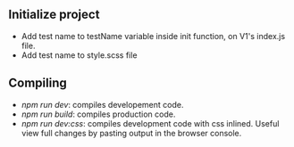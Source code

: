 ## Initialize project

- Add test name to testName variable inside init function, on V1's index.js file.
- Add test name to style.scss file 

## Compiling

- _npm run dev_: compiles developement code.
- _npm run build_: compiles production code.
- _npm run dev:css_: compiles development code with css inlined. Useful view full changes by pasting output in the browser console.